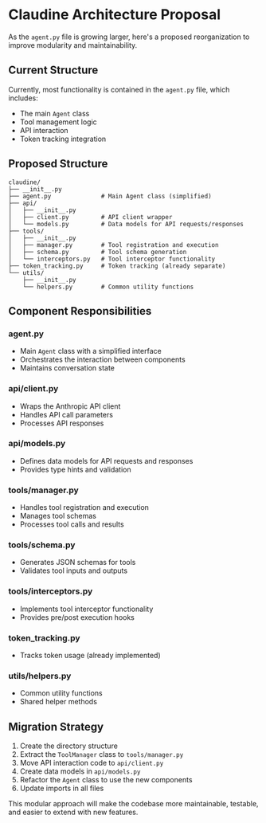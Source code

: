 # Claudine Architecture Proposal

As the `agent.py` file is growing larger, here's a proposed reorganization to improve modularity and maintainability.

## Current Structure
Currently, most functionality is contained in the `agent.py` file, which includes:
- The main `Agent` class
- Tool management logic
- API interaction
- Token tracking integration

## Proposed Structure

```
claudine/
├── __init__.py
├── agent.py              # Main Agent class (simplified)
├── api/
│   ├── __init__.py
│   ├── client.py         # API client wrapper
│   └── models.py         # Data models for API requests/responses
├── tools/
│   ├── __init__.py
│   ├── manager.py        # Tool registration and execution
│   ├── schema.py         # Tool schema generation
│   └── interceptors.py   # Tool interceptor functionality
├── token_tracking.py     # Token tracking (already separate)
└── utils/
    ├── __init__.py
    └── helpers.py        # Common utility functions
```

## Component Responsibilities

### agent.py
- Main `Agent` class with a simplified interface
- Orchestrates the interaction between components
- Maintains conversation state

### api/client.py
- Wraps the Anthropic API client
- Handles API call parameters
- Processes API responses

### api/models.py
- Defines data models for API requests and responses
- Provides type hints and validation

### tools/manager.py
- Handles tool registration and execution
- Manages tool schemas
- Processes tool calls and results

### tools/schema.py
- Generates JSON schemas for tools
- Validates tool inputs and outputs

### tools/interceptors.py
- Implements tool interceptor functionality
- Provides pre/post execution hooks

### token_tracking.py
- Tracks token usage (already implemented)

### utils/helpers.py
- Common utility functions
- Shared helper methods

## Migration Strategy

1. Create the directory structure
2. Extract the `ToolManager` class to `tools/manager.py`
3. Move API interaction code to `api/client.py`
4. Create data models in `api/models.py`
5. Refactor the `Agent` class to use the new components
6. Update imports in all files

This modular approach will make the codebase more maintainable, testable, and easier to extend with new features.
